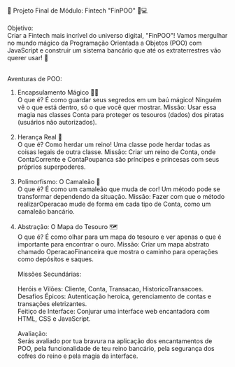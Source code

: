 🚀 Projeto Final de Módulo: Fintech "FinPOO" 🏦💻<br><br>
Objetivo:<br>
Criar a Fintech mais incrível do universo digital, "FinPOO"! Vamos mergulhar no mundo mágico da Programação Orientada a Objetos (POO) com JavaScript e construir um sistema bancário que até os extraterrestres vão querer usar! 🌌<br><br>

Aventuras de POO:<br>
1. Encapsulamento Mágico 🧙‍♂️<br>
O que é? É como guardar seus segredos em um baú mágico! Ninguém vê o que está dentro, só o que você quer mostrar.
Missão: Usar essa magia nas classes Conta para proteger os tesouros (dados) dos piratas (usuários não autorizados).<br><br>
2. Herança Real 👑<br>
O que é? Como herdar um reino! Uma classe pode herdar todas as coisas legais de outra classe.
Missão: Criar um reino de Conta, onde ContaCorrente e ContaPoupanca são príncipes e princesas com seus próprios superpoderes.<br><br>
3. Polimorfismo: O Camaleão 🦎<br>
O que é? É como um camaleão que muda de cor! Um método pode se transformar dependendo da situação.
Missão: Fazer com que o método realizarOperacao mude de forma em cada tipo de Conta, como um camaleão bancário.<br><br>
4. Abstração: O Mapa do Tesouro 🗺️<br>
O que é? É como olhar para um mapa do tesouro e ver apenas o que é importante para encontrar o ouro.
Missão: Criar um mapa abstrato chamado OperacaoFinanceira que mostra o caminho para operações como depósitos e saques.<br><br>
Missões Secundárias:<br><br>
Heróis e Vilões: Cliente, Conta, Transacao, HistoricoTransacoes.<br>
Desafios Épicos: Autenticação heroica, gerenciamento de contas e transações eletrizantes.<br>
Feitiço de Interface: Conjurar uma interface web encantadora com HTML, CSS e JavaScript.<br><br>
Avaliação:<br>
Serás avaliado por tua bravura na aplicação dos encantamentos de POO, pela funcionalidade de teu reino bancário, pela segurança dos cofres do reino e pela magia da interface.

